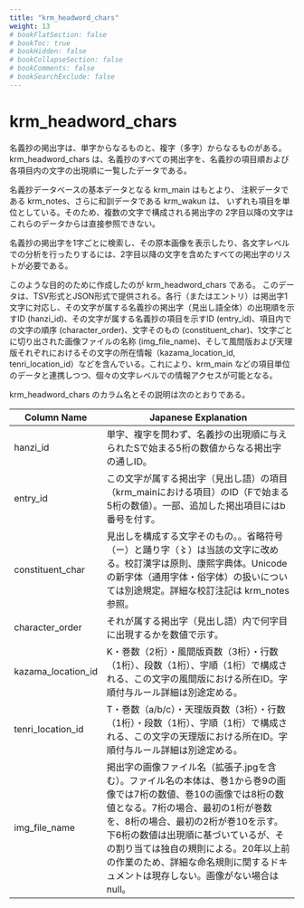 ```yaml
---
title: "krm_headword_chars"
weight: 13
# bookFlatSection: false
# bookToc: true
# bookHidden: false
# bookCollapseSection: false
# bookComments: false
# bookSearchExclude: false
---
```


# krm_headword_chars


名義抄の掲出字は、単字からなるものと、複字（多字）からなるものがある。
krm_headword_chars は、名義抄のすべての掲出字を、名義抄の項目順および各項目内の文字の出現順に一覧したデータである。

名義抄データベースの基本データとなる krm_main はもとより、
注釈データである krm_notes、さらに和訓データである krm_wakun は、
いずれも項目を単位としている。そのため、複数の文字で構成される掲出字の
2字目以降の文字はこれらのデータからは直接参照できない。

名義抄の掲出字を1字ごとに検索し、その原本画像を表示したり、各文字レベルでの分析を行ったりするには、2字目以降の文字を含めたすべての掲出字のリストが必要である。

このような目的のために作成したのが krm_headword_chars である。
このデータは、TSV形式とJSON形式で提供される。各行（またはエントリ）は掲出字1文字に対応し、その文字が属する名義抄の掲出字（見出し語全体）の出現順を示すID (hanzi_id)、その文字が属する名義抄の項目を示すID (entry_id)、項目内での文字の順序 (character_order)、文字そのもの (constituent_char)、1文字ごとに切り出された画像ファイルの名称 (img_file_name)、そして風間版および天理版それぞれにおけるその文字の所在情報（kazama_location_id, tenri_location_id）などを含んでいる。これにより、krm_main などの項目単位のデータと連携しつつ、個々の文字レベルでの情報アクセスが可能となる。

krm_headword_chars のカラム名とその説明は次のとおりである。

| Column Name | Japanese Explanation                                                                                                                                                                         |
|----------------------|----------------------------------------------------------------------------------------------------------------------------------------------------------------------------------------------|
| hanzi_id                | 単字、複字を問わず、名義抄の出現順に与えられたSで始まる5桁の数値からなる掲出字の通しID。                                                                                                                                               |
| entry_id               | この文字が属する掲出字（見出し語）の項目（krm_mainにおける項目）のID（Fで始まる5桁の数値）。一部、追加した掲出項目にはb番号を付す。                                                                                                                     |
|  constituent_char              | 見出しを構成する文字そのもの。。省略符号（ー）と踊り字（〻）は当該の文字に改める。校訂漢字は原則、康熙字典体。Unicodeの新字体（通用字体・俗字体）の扱いについては別途規定。詳細な校訂注記は krm_notes 参照。                                                                              |
| character_order              | それが属する掲出字（見出し語）内で何字目に出現するかを数値で示す。                                                                                                                                                            |
| kazama_location_id            | K・巻数（2桁）・風間版頁数（3桁）・行数（1桁）、段数（1桁）、字順（1桁）で構成される、この文字の風間版における所在ID。字順付与ルール詳細は別途定める。                                                                                                              |
| tenri_location_id              | T・巻数（a/b/c）・天理版頁数（3桁）・行数（1桁）・段数（1桁）、字順（1桁）で構成される、この文字の天理版における所在ID。字順付与ルール詳細は別途定める。                                                                                                           |
| img_file_name       | 掲出字の画像ファイル名（拡張子.jpgを含む）。ファイル名の本体は、巻1から巻9の画像では7桁の数値、巻10の画像では8桁の数値となる。7桁の場合、最初の1桁が巻数を、8桁の場合、最初の2桁が巻10を示す。下6桁の数値は出現順に基づいているが、その割り当ては独自の規則による。20年以上前の作業のため、詳細な命名規則に関するドキュメントは現存しない。画像がない場合はnull。 |